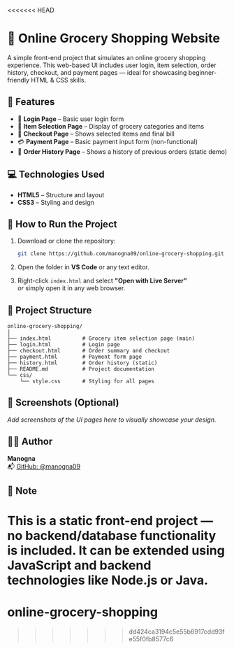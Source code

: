 <<<<<<< HEAD
# 🛒 Online Grocery Shopping Website

A simple front-end project that simulates an online grocery shopping experience. This web-based UI includes user login, item selection, order history, checkout, and payment pages — ideal for showcasing beginner-friendly HTML & CSS skills.

## 📌 Features

- 🔐 **Login Page** – Basic user login form
- 🧺 **Item Selection Page** – Display of grocery categories and items
- 🧾 **Checkout Page** – Shows selected items and final bill
- 💳 **Payment Page** – Basic payment input form (non-functional)
- 📜 **Order History Page** – Shows a history of previous orders (static demo)

## 💻 Technologies Used

- **HTML5** – Structure and layout
- **CSS3** – Styling and design

## 🚀 How to Run the Project

1. Download or clone the repository:
   ```bash
   git clone https://github.com/manogna09/online-grocery-shopping.git
   ```

2. Open the folder in **VS Code** or any text editor.

3. Right-click `index.html` and select **"Open with Live Server"**  
   _or_ simply open it in any web browser.

## 📁 Project Structure

```
online-grocery-shopping/
│
├── index.html          # Grocery item selection page (main)
├── login.html          # Login page
├── checkout.html       # Order summary and checkout
├── payment.html        # Payment form page
├── history.html        # Order history (static)
├── README.md           # Project documentation
└── css/
    └── style.css       # Styling for all pages
```

## 📸 Screenshots (Optional)
_Add screenshots of the UI pages here to visually showcase your design._

## 🙋‍♀️ Author

**Manogna**  
📬 [GitHub: @manogna09](https://github.com/manogna09)

## 📌 Note

This is a static front-end project — no backend/database functionality is included. It can be extended using JavaScript and backend technologies like Node.js or Java.
=======
# online-grocery-shopping
>>>>>>> dd424ca3194c5e55b6917cdd93fe55f0fb8577c6
